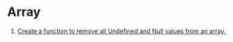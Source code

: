 # Array

1. [Create a function to remove all Undefined and Null values from an array.](https://github.com/deepshikha2020/JavaScript/blob/main/Array/removeUndefinedAndNull.js)